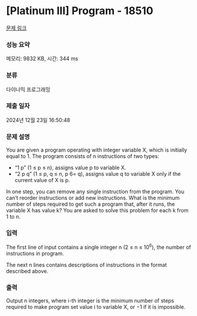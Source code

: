# [Platinum III] Program - 18510 

[문제 링크](https://www.acmicpc.net/problem/18510) 

### 성능 요약

메모리: 9832 KB, 시간: 344 ms

### 분류

다이나믹 프로그래밍

### 제출 일자

2024년 12월 23일 16:50:48

### 문제 설명

<p>You are given a program operating with integer variable X, which is initially equal to 1. The program consists of n instructions of two types:</p>

<ul>
	<li>“1 p” (1 ≤ p ≤ n), assigns value p to variable X.</li>
	<li>“2 p q” (1 ≤ p, q ≤ n, p 6= q), assigns value q to variable X only if the current value of X is p.</li>
</ul>

<p>In one step, you can remove any single instruction from the program. You can’t reorder instructions or add new instructions. What is the minimum number of steps required to get such a program that, after it runs, the variable X has value k? You are asked to solve this problem for each k from 1 to n.</p>

### 입력 

 <p>The first line of input contains a single integer n (2 ≤ n ≤ 10<sup>6</sup>), the number of instructions in program.</p>

<p>The next n lines contains descriptions of instructions in the format described above.</p>

### 출력 

 <p>Output n integers, where i-th integer is the minimum number of steps required to make program set value i to variable X, or −1 if it is impossible.</p>

